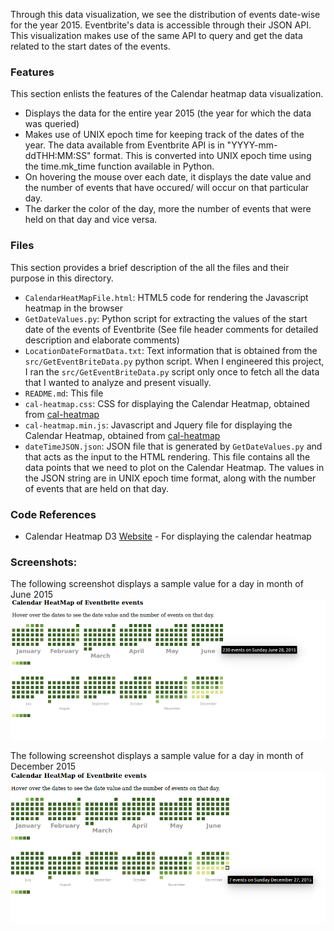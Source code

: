 Through this data visualization, we see the distribution of events date-wise for the year 2015. Eventbrite's data is accessible through their JSON API. This visualization makes use of the same API to query and get the data related to the start dates of the events. 

### Features
This section enlists the features of the Calendar heatmap data visualization. 
* Displays the data for the entire year 2015 (the year for which the data was queried)
* Makes use of UNIX epoch time for keeping track of the dates of the year. The data available from Eventbrite API is in "YYYY-mm-ddTHH:MM:SS" format. This is converted into UNIX epoch time using the time.mk_time function available in Python.
* On hovering the mouse over each date, it displays the date value and the number of events that have occured/ will occur on that particular day.
* The darker the color of the day, more the number of events that were held on that day and vice versa.

### Files
This section provides a brief description of the all the files and their purpose in this directory. 
* `CalendarHeatMapFile.html`: HTML5 code for rendering the Javascript heatmap in the browser
* `GetDateValues.py`: Python script for extracting the values of the start date of the events of Eventbrite (See file header  comments for detailed description and elaborate comments)
* `LocationDateFormatData.txt`: Text information that is obtained from the `src/GetEventBriteData.py` python script. When I engineered this project, I ran the `src/GetEventBriteData.py` script only once to fetch all the data that I wanted to analyze and present visually. 
* `README.md`: This file
* `cal-heatmap.css`: CSS for displaying the Calendar Heatmap, obtained from [cal-heatmap](http://kamisama.github.io/cal-heatmap/)
* `cal-heatmap.min.js`: Javascript and Jquery file for displaying the Calendar Heatmap, obtained from [cal-heatmap](http://kamisama.github.io/cal-heatmap/)
* `dateTimeJSON.json`: JSON file that is generated by `GetDateValues.py` and that acts as the input to the HTML rendering. This file contains all the data points that we need to plot on the Calendar Heatmap. The values in the JSON string are in UNIX epoch time format, along with the number of events that are held on that day.

### Code References
* Calendar Heatmap D3 [Website](http://kamisama.github.io/cal-heatmap/) - For displaying the calendar heatmap

### Screenshots: 
The following screenshot displays a sample value for a day in month of June 2015
 ![My image](https://github.com/ashwintumma23/EventbriteDataVisualizations/blob/master/Images/CalendarJune.png)

The following screenshot displays a sample value for a day in month of December 2015
 ![My image](https://github.com/ashwintumma23/EventbriteDataVisualizations/blob/master/Images/CalendarDecember.png)
